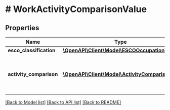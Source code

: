 # # WorkActivityComparisonValue

## Properties

Name | Type | Description | Notes
------------ | ------------- | ------------- | -------------
**esco_classification** | [**\OpenAPI\Client\Model\ESCOOccupationValue**](ESCOOccupationValue.md) |  | [optional]
**activity_comparison** | [**\OpenAPI\Client\Model\ActivityComparison[]**](ActivityComparison.md) | This field shows the list of the work activity comparison. | [optional]

[[Back to Model list]](../../README.md#models) [[Back to API list]](../../README.md#endpoints) [[Back to README]](../../README.md)
